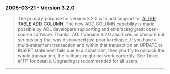 ### 2005\-03\-21 \- Version 3\.2\.0


> The primary purpose for version 3\.2\.0 is to add support for
>  [ALTER TABLE ADD COLUMN](lang_altertable.html).
>  The new ADD COLUMN capability is made
>  possible by AOL developers supporting and embracing great
>  open\-source software. Thanks, AOL!
>  Version 3\.2\.0 also fixes an obscure but serious bug that was discovered
>  just prior to release. If you have a multi\-statement transaction and
>  within that transaction an UPDATE or INSERT statement fails due to a
>  constraint, then you try to rollback the whole transaction, the rollback
>  might not work correctly. See
>  Ticket \#1171 for details. Upgrading is recommended for all users.



---

